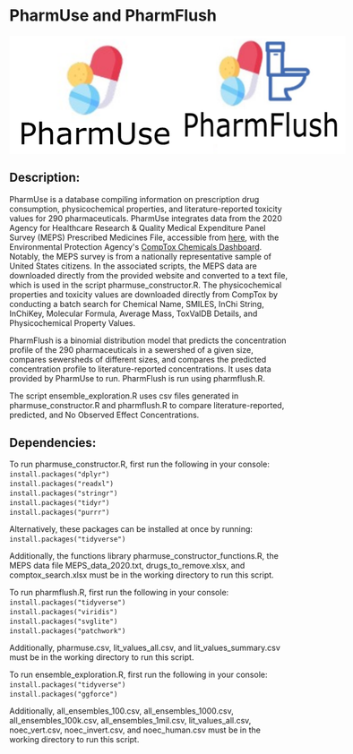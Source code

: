 # PharmUse and PharmFlush
<div style="display: flex; justify-content: space-around;">
    <img src="pharmuse.png" alt="PharmUse logo" width="300">
    <img src="pharmflush.png" alt="PharmFlush logo" width="300">
</div>


## Description:
PharmUse is a database compiling information on prescription drug consumption, physicochemical properties,
and literature-reported toxicity values for 290 pharmaceuticals. PharmUse integrates data from the 2020
Agency for Healthcare Research & Quality Medical Expenditure Panel Survey (MEPS) Prescribed Medicines File,
accessible from [here](https://meps.ahrq.gov/mepsweb/data_stats/download_data_files_detail.jsp?cboPufNumber=HC-220A),
with the Environmental Protection Agency's [CompTox Chemicals Dashboard](https://comptox.epa.gov/dashboard/). Notably,
the MEPS survey is from a nationally representative sample of United States citizens. In the associated scripts, the MEPS
data are downloaded directly from the provided website and converted to a text file, which is used in the script pharmuse_constructor.R.
The physicochemical properties and toxicity values are downloaded directly from CompTox by conducting a batch search for Chemical Name, SMILES,
InChi String, InChiKey, Molecular Formula, Average Mass, ToxValDB Details, and Physicochemical Property Values. 

PharmFlush is a binomial distribution model that predicts the concentration profile of the 290 pharmaceuticals in a sewershed of a given size, compares
sewersheds of different sizes, and compares the predicted concentration profile to literature-reported concentrations. It uses data provided by
PharmUse to run. PharmFlush is run using pharmflush.R.

The script ensemble_exploration.R uses csv files generated in pharmuse_constructor.R and pharmflush.R to compare literature-reported, predicted, and 
No Observed Effect Concentrations.

## Dependencies:
To run pharmuse_constructor.R, first run the following in your console:  
`install.packages("dplyr")`  
`install.packages("readxl")`    
`install.packages("stringr")`    
`install.packages("tidyr")`  
`install.packages("purrr")`

Alternatively, these packages can be installed at once by running:  
`install.packages("tidyverse")`

Additionally, the functions library pharmuse_constructor_functions.R, the MEPS data file MEPS_data_2020.txt, drugs_to_remove.xlsx, and comptox_search.xlsx
must be in the working directory to run this script.

To run pharmflush.R, first run the following in your console:  
`install.packages("tidyverse")`  
`install.packages("viridis")`  
`install.packages("svglite")`  
`install.packages("patchwork")`  

Additionally, pharmuse.csv, lit_values_all.csv, and lit_values_summary.csv must be in the working directory to run this script.

To run ensemble_exploration.R, first run the following in your console:  
`install.packages("tidyverse")`  
`install.packages("ggforce")`  

Additionally, all_ensembles_100.csv, all_ensembles_1000.csv, all_ensembles_100k.csv, all_ensembles_1mil.csv, lit_values_all.csv, noec_vert.csv, noec_invert.csv,
and noec_human.csv must be in the working directory to run this script.
